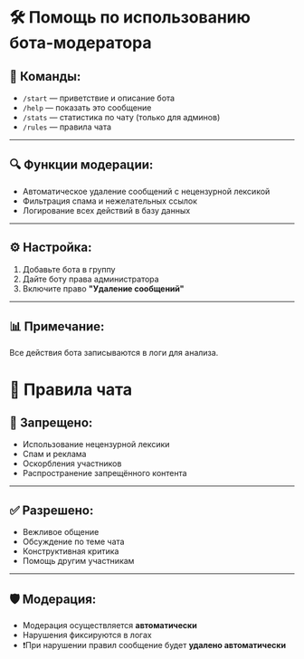 # 🛠 Помощь по использованию бота-модератора

## 📎 Команды:

- `/start` — приветствие и описание бота  
- `/help` — показать это сообщение  
- `/stats` — статистика по чату (только для админов)  
- `/rules` — правила чата  

---

## 🔍 Функции модерации:

- Автоматическое удаление сообщений с нецензурной лексикой  
- Фильтрация спама и нежелательных ссылок  
- Логирование всех действий в базу данных  

---

## ⚙️ Настройка:

1. Добавьте бота в группу  
2. Дайте боту права администратора  
3. Включите право **"Удаление сообщений"**

---

## 📊 Примечание:

Все действия бота записываются в логи для анализа.


# 📜 Правила чата

## 🚫 Запрещено:

- Использование нецензурной лексики  
- Спам и реклама  
- Оскорбления участников  
- Распространение запрещённого контента  

---

## ✅ Разрешено:

- Вежливое общение  
- Обсуждение по теме чата  
- Конструктивная критика  
- Помощь другим участникам  

---

## 🛡 Модерация:

- Модерация осуществляется **автоматически**
- Нарушения фиксируются в логах
- ❗️При нарушении правил сообщение будет **удалено автоматически**
